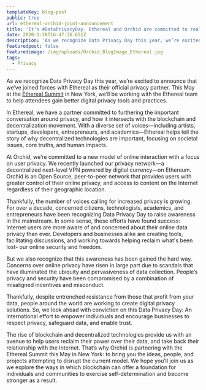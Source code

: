 ```yaml
---
templateKey: blog-post
public: true
url: ethereal-orchid-joint-announcement
title: 'It’s #DataPrivacyDay. Ethereal and Orchid are committed to realizing its promise.'
date: 2020-1-28T16:47:36.651Z
description: 'As we recognize Data Privacy Day this year, we’re excited to announce that we’ve joined forces with Ethereal as their official privacy partner.'
featuredpost: false
featuredimage: /img/uploads/Orchid_BlogImage_Ethereal.jpg
tags:
  - Privacy
---
```

As we recognize Data Privacy Day this year, we’re excited to announce that we’ve joined forces with Ethereal as their official privacy partner. This May at the [Ethereal Summit](https://www.etherealsummit.com/) in New York, we’ll be working with the Ethereal team to help attendees gain better digital privacy tools and practices.

In Ethereal, we have a partner committed to furthering the important conversation around privacy, and how it intersects with the blockchain and decentralization movement. With a diverse set of voices—including artists, startups, developers, entrepreneurs, and academics—Ethereal helps tell the story of why decentralized technologies are important, focusing on societal issues, core truths, and human impacts.

At Orchid, we’re committed to a new model of online interaction with a focus on user privacy. We recently launched our privacy network—a decentralized next-level VPN powered by digital currency—on Ethereum. Orchid is an Open Source, peer-to-peer network that provides users with greater control of their online privacy, and access to content on the Internet regardless of their geographic location.

Thankfully, the number of voices calling for increased privacy is growing. 
For over a decade, concerned citizens, technologists, academics, and entrepreneurs have been recognizing Data Privacy Day to raise awareness in the mainstream. In some sense, these efforts have found success: Internet users are more aware of and concerned about their online data privacy than ever. Developers and businesses alike are creating tools, facilitating discussions, and working towards helping reclaim what's been lost- our online security and freedom.

But we also recognize that this awareness has been gained the hard way. Concerns over online privacy have risen in large part due to scandals that have illuminated the ubiquity and pervasiveness of data collection. People’s privacy and security have been compromised by a combination of misaligned incentives and misconduct.

Thankfully, despite entrenched resistance from those that profit from your data, people around the world are working to create digital privacy solutions. So, we look ahead with conviction on this Data Privacy Day: An international effort to empower individuals and encourage businesses to respect privacy, safeguard data, and enable trust.

The rise of blockchain and decentralized technologies provide us with an avenue to help users reclaim their power over their data, and take back their relationship with the Internet. That’s why Orchid is partnering with the Ethereal Summit this May in New York: to bring you the ideas, people, and projects attempting to disrupt the current model. We hope you’ll join us as we explore the ways in which blockchain can offer a foundation for individuals and communities to exercise self-determination and become stronger as a result.
